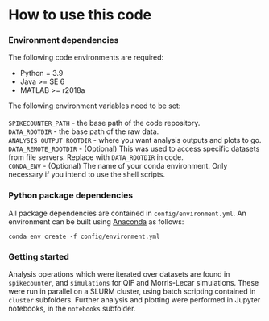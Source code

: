 # How to use this code

### Environment dependencies

The following code environments are required: <br>
- Python = 3.9 <br>
- Java \>= SE 6 <br>
- MATLAB \>= r2018a <br>

The following environment variables need to be set: <br>
<br>
`SPIKECOUNTER_PATH` - the base path of the code repository.<br>
`DATA_ROOTDIR` - the base path of the raw data.<br>
`ANALYSIS_OUTPUT_ROOTDIR` - where you want analysis outputs and plots to go.<br>
`DATA_REMOTE_ROOTDIR` - \(Optional\) This was used to access specific datasets from file servers. Replace with `DATA_ROOTDIR` in code.<br>
`CONDA_ENV` - \(Optional\) The name of your conda environment. Only necessary if you intend to use the shell scripts.<br>

### Python package dependencies

All package dependencies are contained in `config/environment.yml`. An environment can be built using [Anaconda](https://docs.conda.io/en/latest/miniconda.html) as follows:<br>

```
conda env create -f config/environment.yml
```

### Getting started

Analysis operations which were iterated over datasets are found in `spikecounter`, and `simulations` for QIF and Morris-Lecar simulations. These were run in parallel on a SLURM cluster, using batch scripting contained in `cluster` subfolders. Further analysis and plotting were performed in Jupyter notebooks, in the `notebooks` subfolder.